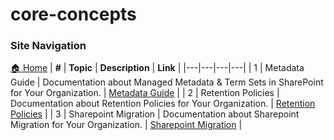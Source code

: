 # core-concepts

### Site Navigation
[🏠 Home](../../README.md) | **#** | **Topic** | **Description** | **Link** |
|---|---|---|---|
| 1 | Metadata Guide | Documentation about Managed Metadata & Term Sets in SharePoint for Your Organization. | [Metadata Guide](metadata-guide.md) |
| 2 | Retention Policies | Documentation about Retention Policies for Your Organization. | [Retention Policies](retention-policies.md) |
| 3 | Sharepoint Migration | Documentation about Sharepoint Migration for Your Organization. | [Sharepoint Migration](sharepoint-migration.md) |